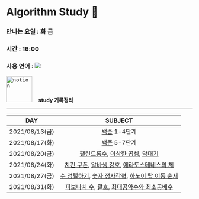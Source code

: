# Algorithm Study 📖

### 만나는 요일 : 화 금
### 시간 : 16:00
### 사용 언어 : <img src="https://img.shields.io/badge/Python-3766AB?style=square&logo=Python&logoColor=white"/></a>

[<kbd><img width="70" alt="notion" src="https://user-images.githubusercontent.com/50203674/129452677-0a54ea58-17ad-4769-8814-aa6b1f663888.png"></kbd>](https://pastoral-kryptops-7c4.notion.site/algo-study-d8312444e6524cbfa960e7fc0b0f20cb)  **ㅤstudy 기록정리**

---

| DAY | SUBJECT |
| :--: | :--: |
| 2021/08/13(금) | [백준](https://www.acmicpc.net/step) 1-4단계 |
| 2021/08/17(화) | [백준](https://www.acmicpc.net/step) 5-7단계 |
| 2021/08/20(금) | [팰린드롬수](https://www.acmicpc.net/problem/1259), [이상한 곱셈](https://www.acmicpc.net/problem/1225), [막대기](https://www.acmicpc.net/problem/1094)|
| 2021/08/24(화) | [치킨 쿠폰](https://www.acmicpc.net/problem/1673), [알바생 강호](https://www.acmicpc.net/problem/1758), [에라토스테네스의 체](https://www.acmicpc.net/problem/2960)|
| 2021/08/27(금) | [수 정렬하기](https://www.acmicpc.net/problem/2750), [숫자 정사각형](https://www.acmicpc.net/problem/1051), [하노이 탑 이동 순서](https://www.acmicpc.net/problem/11729) |
| 2021/08/31(화) | [피보나치 수](https://www.acmicpc.net/problem/10870), [괄호](https://www.acmicpc.net/problem/9012), [최대공약수와 최소공배수](https://www.acmicpc.net/problem/2609)|
